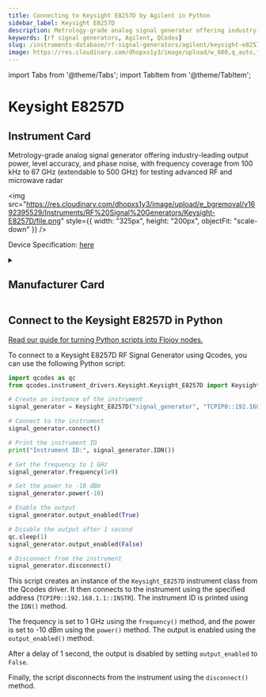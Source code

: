 ```yaml
---
title: Connecting to Keysight E8257D by Agilent in Python
sidebar_label: Keysight E8257D
description: Metrology-grade analog signal generator offering industry-leading output power, level accuracy, and phase noise, with frequency coverage from 100 kHz to 67 GHz (extendable to 500 GHz) for testing advanced RF and microwave radar
keywords: [rf signal generators, Agilent, QCodes]
slug: /instruments-database/rf-signal-generators/agilent/keysight-e8257d
image: https://res.cloudinary.com/dhopxs1y3/image/upload/w_600,q_auto,f_auto/e_bgremoval/v1692395529/Instruments/RF%20Signal%20Generators/Keysight-E8257D/file.jpg
---
```


import Tabs from '@theme/Tabs';
import TabItem from '@theme/TabItem';

# Keysight E8257D

## Instrument Card

<div className="flex">

<div>

Metrology-grade analog signal generator offering industry-leading output power, level accuracy, and phase noise, with frequency coverage from 100 kHz to 67 GHz (extendable to 500 GHz) for testing advanced RF and microwave radar

</div>

<img src="https://res.cloudinary.com/dhopxs1y3/image/upload/e_bgremoval/v1692395529/Instruments/RF%20Signal%20Generators/Keysight-E8257D/file.png" style={{ width: "325px", height: "200px", objectFit: "scale-down" }} />

</div>

<div className="flex text-center">

<p>Device Specification: <a target="\_blank" href="https://www.keysight.com/us/en/assets/7018-01211/data-sheets/5989-0698.pdf">here</a></p>

</div>

<details style={{ marginTop: "15px"}}>
<summary><h2>Manufacturer Card</h2></summary>

<img src="https://res.cloudinary.com/dhopxs1y3/image/upload/v1692126006/Instruments/Vendor%20Logos/Agilent.png" style={{ width: "100%", height: "170px",objectFit: "scale-down" }} />

Keysight Technologies, or Keysight, is an American company that manufactures electronics test and measurement equipment and software.

<ul>
  <li>Headquarters: USA</li>
  <li>Yearly Revenue (millions, USD): 5420.0</li>
  <li>Vendor Website: <a href="https://www.keysight.com/us/en/home.html">here</a></li>
</ul>
</details>

## Connect to the Keysight E8257D in Python

[Read our guide for turning Python scripts into Flojoy nodes.](https://docs.flojoy.ai/custom-nodes/creating-custom-node/)
<Tabs>
<TabItem value="QCodes" label="QCodes">

To connect to a Keysight E8257D RF Signal Generator using Qcodes, you can use the following Python script:

```python
import qcodes as qc
from qcodes.instrument_drivers.Keysight.Keysight_E8257D import Keysight_E8257D

# Create an instance of the instrument
signal_generator = Keysight_E8257D("signal_generator", "TCPIP0::192.168.1.1::INSTR")

# Connect to the instrument
signal_generator.connect()

# Print the instrument ID
print("Instrument ID:", signal_generator.IDN())

# Set the frequency to 1 GHz
signal_generator.frequency(1e9)

# Set the power to -10 dBm
signal_generator.power(-10)

# Enable the output
signal_generator.output_enabled(True)

# Disable the output after 1 second
qc.sleep(1)
signal_generator.output_enabled(False)

# Disconnect from the instrument
signal_generator.disconnect()
```

This script creates an instance of the `Keysight_E8257D` instrument class from the Qcodes driver. It then connects to the instrument using the specified address (`TCPIP0::192.168.1.1::INSTR`). The instrument ID is printed using the `IDN()` method.

The frequency is set to 1 GHz using the `frequency()` method, and the power is set to -10 dBm using the `power()` method. The output is enabled using the `output_enabled()` method.

After a delay of 1 second, the output is disabled by setting `output_enabled` to `False`.

Finally, the script disconnects from the instrument using the `disconnect()` method.

</TabItem>
</Tabs>